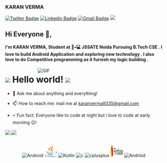 ###  KARAN VERMA

[![Twitter Badge](https://img.shields.io/badge/@iam_karanV-30302f?style=flat&logo=twitter&logoColor=white)](https://twitter.com/iam_karanV?s=08)
[![Linkedin Badge](https://img.shields.io/badge/KaranVerma-30302f?style=flat&logo=linkedin)](https://www.linkedin.com/in/karan-verma123/)
[![Gmail Badge](https://img.shields.io/badge/karanverma9335@gmail.com-30302f?style=flat&logo=Gmail&logoColor=white)](mailto:karanverma9335@gmail.com)
![](https://visitor-badge.glitch.me/badge?page_id=karan7393065010.karan7393065010) 

## Hi Everyone 👋,           
#### I'm KARAN VERMA, Student at 👨•💻 JSSATE Noida Pursuing B.Tech CSE . I love to build Android Application and exploring new technology . I also love to do Competitive programming as it furnish my logic building .

<img align="right" alt="GIF" src="https://miro.medium.com/max/875/1*Urc28sbnORGOW5oyohQ06g.gif" width="400px" />

# <img src="https://github.com/TheDudeThatCode/TheDudeThatCode/blob/master/Assets/Hi.gif" width="29px"> Hello world!&nbsp;<img src="https://github.com/TheDudeThatCode/TheDudeThatCode/blob/master/Assets/Earth.gif" width="24px"> 

- 💬 Ask me about anything and everything! 

- 📫 How to reach me: mail me at [karanverma9335@gmail.com](mailto:karanverma9335@gmail.com)

- ⚡ Fun fact: Everyone like to code at night but i love to code at early morning 😉! 

<a href="https://karan7393065010.github.io">
  
  <img src="https://github-readme-stats.vercel.app/api?username=karan7393065010&count_private=true" align="center"/>
  
</a>

<a href="https://karan7393065010.github.io">

  <img src="https://github-readme-stats.vercel.app/api/top-langs/?username=karan7393065010&layout=compact" align="center"/>

</a>

<br>

<br>

<p align="center"><img src="https://raw.githubusercontent.com/gilbarbara/logos/master/logos/android-icon.svg" alt="Android" width="40" height="40"/> <img src="https://raw.githubusercontent.com/gilbarbara/logos/master/logos/java.svg" alt="Java" width="40" height="40"/> <img src="https://raw.githubusercontent.com/gilbarbara/logos/master/logos/kotlin.svg" alt="Kotlin" width="36" height="36"/>  <img src="https://devicons.github.io/devicon/devicon.git/icons/c/c-original.svg" alt="c" width="40" height="40"/> <img src="https://devicons.github.io/devicon/devicon.git/icons/cplusplus/cplusplus-original.svg" alt="cplusplus" width="40" height="40"/> <img src="https://raw.githubusercontent.com/gilbarbara/logos/master/logos/firebase.svg" alt="Firebase" width="40" height="40"/> <img src="https://raw.githubusercontent.com/gilbarbara/logos/master/logos/figma.svg" alt="Android" width="40" height="40"/> </p>




